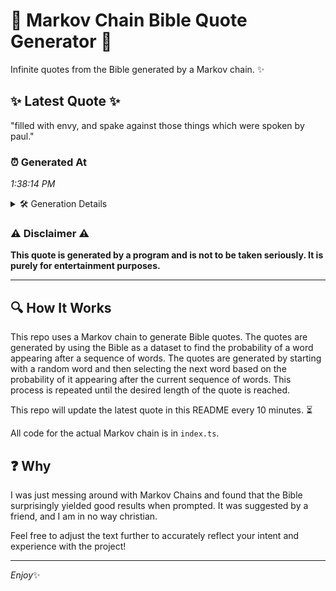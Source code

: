 # 📖 Markov Chain Bible Quote Generator 📖

Infinite quotes from the Bible generated by a Markov chain. ✨

## ✨ Latest Quote ✨
"filled with envy, and spake against those things which were spoken by paul."

### ⏰ Generated At
*1:38:14 PM*

<details>
    <summary>🛠️ Generation Details</summary>
    <p>
        <strong>🌱 Seed:</strong> filled<br>
        <strong>🔄 Iterations:</strong> 12<br>
        <strong>📜 Context History:</strong><br>[ filled ]: with<br>[ filled, with ]: envy,<br>[ filled, with, envy, ]: and<br>[ filled, with, envy,, and ]: spake<br>[ filled, with, envy,, and, spake ]: against<br>[ filled, with, envy,, and, spake, against ]: those<br>[ with, envy,, and, spake, against, those ]: things<br>[ envy,, and, spake, against, those, things ]: which<br>[ and, spake, against, those, things, which ]: were<br>[ spake, against, those, things, which, were ]: spoken<br>[ against, those, things, which, were, spoken ]: by<br>[ those, things, which, were, spoken, by ]: paul.<br>
    </p>
</details>

### ⚠️ Disclaimer ⚠️
**This quote is generated by a program and is not to be taken seriously. It is purely for entertainment purposes.**

---

## 🔍 How It Works

This repo uses a Markov chain to generate Bible quotes. The quotes are generated by using the Bible as a dataset to find the probability of a word appearing after a sequence of words. The quotes are generated by starting with a random word and then selecting the next word based on the probability of it appearing after the current sequence of words. This process is repeated until the desired length of the quote is reached.

This repo will update the latest quote in this README every 10 minutes. ⏳

All code for the actual Markov chain is in `index.ts`.

## ❓ Why

I was just messing around with Markov Chains and found that the Bible surprisingly yielded good results when prompted. 
It was suggested by a friend, and I am in no way christian.

Feel free to adjust the text further to accurately reflect your intent and experience with the project!

---

*Enjoy*✨
